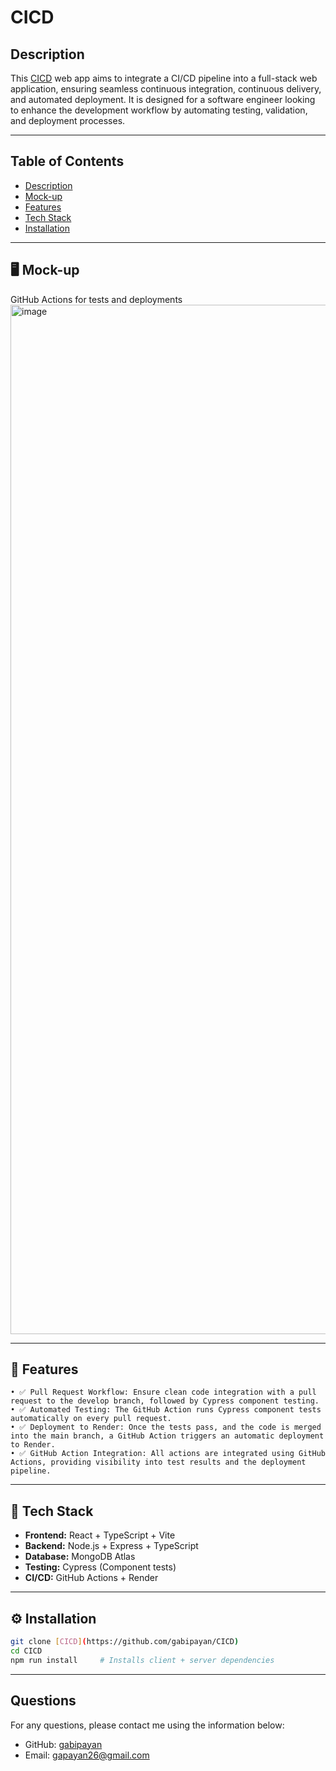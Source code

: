 # CICD

## Description
This [CICD](https://cicd-77mn.onrender.com) web app aims to integrate a CI/CD pipeline into a full-stack web application, ensuring seamless continuous integration, continuous delivery, and automated deployment. It is designed for a software engineer looking to enhance the development workflow by automating testing, validation, and deployment processes.

---
## Table of Contents
- [Description](#Description)
- [Mock-up](#Mock-up)
- [Features](#Features)
- [Tech Stack](#TechStack)
- [Installation](#installation)
 
---

## 🖥️ Mock-up
GitHub Actions for tests and deployments
<img width="1647" alt="image" src="https://github.com/user-attachments/assets/7ea4bb11-fe6e-436c-a4ad-d8d55d60b484" />

---

## 🚀 Features
	• ✅ Pull Request Workflow: Ensure clean code integration with a pull request to the develop branch, followed by Cypress component testing.
	• ✅ Automated Testing: The GitHub Action runs Cypress component tests automatically on every pull request.
	• ✅ Deployment to Render: Once the tests pass, and the code is merged into the main branch, a GitHub Action triggers an automatic deployment to Render.
	• ✅ GitHub Action Integration: All actions are integrated using GitHub Actions, providing visibility into test results and the deployment pipeline.

---


## 📁 Tech Stack

- **Frontend:** React + TypeScript + Vite  
- **Backend:** Node.js + Express + TypeScript  
- **Database:** MongoDB Atlas  
- **Testing:** Cypress (Component tests)  
- **CI/CD:** GitHub Actions + Render

---

## ⚙️ Installation

```bash
git clone [CICD](https://github.com/gabipayan/CICD)
cd CICD
npm run install     # Installs client + server dependencies
```

---
##  Questions
For any questions, please contact me using the information below:
- GitHub: [gabipayan](https://github.com/gabipayan)
- Email: [gapayan26@gmail.com](gapayan26@gmail.com)

